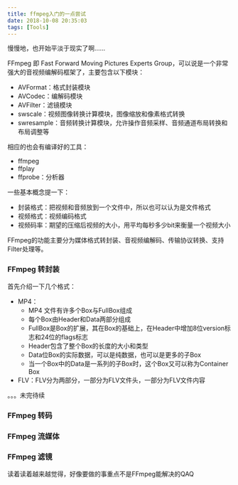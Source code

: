 ```yaml
---
title: ffmpeg入门的一点尝试
date: 2018-10-08 20:35:03
tags: [Tools]
---
```

慢慢地，也开始平淡于现实了啊……     

FFmpeg 即 Fast Forward Moving Pictures Experts Group，可以说是一个非常强大的音视频编解码框架了，主要包含以下模块：

- AVFormat：格式封装模块
- AVCodec：编解码模块
- AVFilter：滤镜模块
- swscale：视频图像转换计算模块，图像缩放和像素格式转换
- swresample：音频转换计算模块，允许操作音频采样、音频通道布局转换和布局调整等

相应的也会有编译好的工具：

- ffmpeg
- ffplay
- ffprobe：分析器

一些基本概念提一下：

- 封装格式：把视频和音频放到一个文件中，所以也可以认为是文件格式
- 视频格式：视频编码格式
- 视频码率：期望的压缩后视频的大小，用平均每秒多少bit来衡量一个视频大小

FFmpeg的功能主要分为媒体格式转封装、音视频编解码、传输协议转换、支持Filter处理等。

### FFmpeg 转封装
首先介绍一下几个格式：

- MP4：
	- MP4 文件有许多个Box与FullBox组成
	- 每个Box由Header和Data两部分组成
	- FullBox是Box的扩展，其在Box的基础上，在Header中增加8位version标志和24位的flags标志
	- Header包含了整个Box的长度的大小和类型
	- Data位Box的实际数据，可以是纯数据，也可以是更多的子Box
	- 当一个Box中的Data是一系列的子Box时，这个Box又可以称为Container Box
- FLV：FLV分为两部分，一部分为FLV文件头，一部分为FLV文件内容  

。。。未完待续

### FFmpeg 转码
### FFmpeg 流媒体
### FFmpeg 滤镜

读着读着越来越觉得，好像要做的事重点不是FFmpeg能解决的QAQ